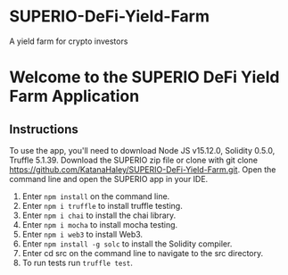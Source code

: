 # SUPERIO-DeFi-Yield-Farm
A yield farm for crypto investors

# Welcome to the SUPERIO DeFi Yield Farm Application

## Instructions
To use the app, you'll need to download Node JS v15.12.0, Solidity 0.5.0, Truffle 5.1.39.
Download the SUPERIO zip file or clone with git clone https://github.com/KatanaHaley/SUPERIO-DeFi-Yield-Farm.git.
Open the command line and open the SUPERIO app in your IDE.

1. Enter `npm install` on the command line.
2. Enter `npm i truffle` to install truffle testing.
3. Enter `npm i chai` to install the chai library.
4. Enter `npm i mocha` to install mocha testing.
5. Enter `npm i web3` to install Web3.
6. Enter `npm install -g solc` to install the Solidity compiler.
7. Enter cd src on the command line to navigate to the src directory.
8. To run tests run `truffle test`.

